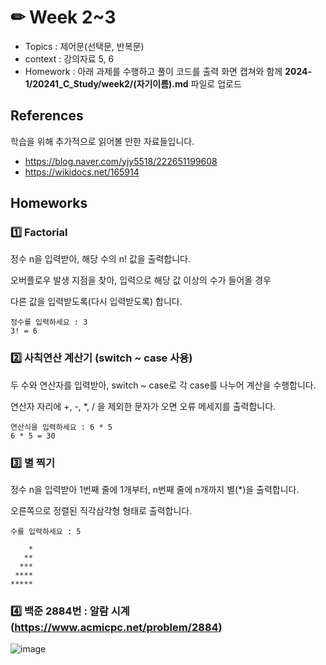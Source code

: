 # ✏ Week 2~3
- Topics : 제어문(선택문, 반복문)
- context : 강의자료 5, 6
- Homework : 아래 과제를 수행하고 풀이 코드를 출력 화면 캡쳐와 함께 **2024-1/20241_C_Study/week2/(자기이름).md** 파일로 업로드

## References
학습을 위해 추가적으로 읽어볼 만한 자료들입니다.
- https://blog.naver.com/yjy5518/222651199608 
- https://wikidocs.net/165914

  
## Homeworks
### 1️⃣ Factorial
정수 n을 입력받아, 해당 수의 n! 값을 출력합니다.

오버플로우 발생 지점을 찾아, 입력으로 해당 값 이상의 수가 들어올 경우

다른 값을 입력받도록(다시 입력받도록) 합니다.

```
정수를 입력하세요 : 3
3! = 6
```

### 2️⃣ 사칙연산 계산기 (switch ~ case 사용)
두 수와 연산자를 입력받아, switch ~ case로 각 case를 나누어 계산을 수행합니다.

연산자 자리에 +, -, *, / 을 제외한 문자가 오면 오류 메세지를 출력합니다.
```
연산식을 입력하세요 : 6 * 5
6 * 5 = 30
```

### 3️⃣ 별 찍기
정수 n을 입력받아 1번째 줄에 1개부터, n번째 줄에 n개까지 별(*)을 출력합니다.

오른쪽으로 정렬된 직각삼각형 형태로 출력합니다.
```
수를 입력하세요 : 5

    *
   **
  ***
 ****
*****
```

### 4️⃣ 백준 2884번 : 알람 시계 (https://www.acmicpc.net/problem/2884)

![image](https://github.com/gnbhub/2024-1/assets/51956616/60c796db-a3ca-47a0-bd5c-a6c8edcca3b9)
